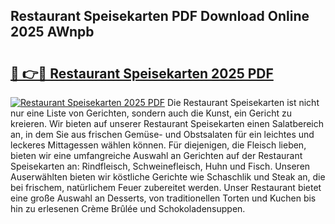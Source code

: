 ## Restaurant Speisekarten PDF Download Online 2025 AWnpb

# <h2><a href="http://gcb56bk.nevu.top/?p=Restaurant+Speisekarten">🔗 👉🔴 Restaurant Speisekarten 2025 PDF</a></h2>

[![Restaurant Speisekarten 2025 PDF](https://i.imgur.com/dBaPXMq.png)](http://gcb56bk.nevu.top/?p=Restaurant+Speisekarten)
Die Restaurant Speisekarten ist nicht nur eine Liste von Gerichten, sondern auch die Kunst, ein Gericht zu kreieren. Wir bieten auf unserer Restaurant Speisekarten einen Salatbereich an, in dem Sie aus frischen Gemüse- und Obstsalaten für ein leichtes und leckeres Mittagessen wählen können. Für diejenigen, die Fleisch lieben, bieten wir eine umfangreiche Auswahl an Gerichten auf der Restaurant Speisekarten an: Rindfleisch, Schweinefleisch, Huhn und Fisch. Unseren Auserwählten bieten wir köstliche Gerichte wie Schaschlik und Steak an, die bei frischem, natürlichem Feuer zubereitet werden. Unser Restaurant bietet eine große Auswahl an Desserts, von traditionellen Torten und Kuchen bis hin zu erlesenen Crème Brûlée und Schokoladensuppen.

